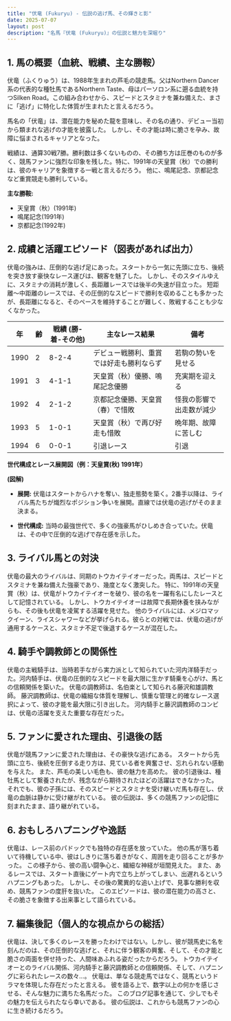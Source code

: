 ```yaml
---
title: "伏竜 (Fukuryu) - 伝説の逃げ馬、その輝きと影"
date: 2025-07-07
layout: post
description: "名馬『伏竜 (Fukuryu)』の伝説と魅力を深堀り"
---
```


## 1. 馬の概要（血統、戦績、主な勝鞍）

伏竜（ふくりゅう）は、1988年生まれの芦毛の競走馬。父はNorthern Dancer系の代表的な種牡馬であるNorthern Taste、母はパーソロン系に遡る血統を持つSilken Road。この組み合わせから、スピードとスタミナを兼ね備えた、まさに「逃げ」に特化した体質が生まれたと言えるだろう。  

馬名の「伏竜」は、潜在能力を秘めた龍を意味し、その名の通り、デビュー当初から類まれな逃げの才能を披露した。  しかし、その才能は時に脆さを孕み、故障に悩まされるキャリアとなった。

戦績は、通算30戦7勝。勝利数は多くないものの、その勝ち方は圧巻のものが多く、競馬ファンに強烈な印象を残した。特に、1991年の天皇賞（秋）での勝利は、彼のキャリアを象徴する一戦と言えるだろう。  他に、鳴尾記念、京都記念など重賞競走も勝利している。

**主な勝鞍:**

* 天皇賞（秋）(1991年)
* 鳴尾記念(1991年)
* 京都記念(1992年)


## 2. 成績と活躍エピソード（図表があれば出力）

伏竜の強みは、圧倒的な逃げ足にあった。スタートから一気に先頭に立ち、後続を突き放す豪快なレース運びは、観客を魅了した。  しかし、そのスタイルゆえに、スタミナの消耗が激しく、長距離レースでは後半の失速が目立った。  短距離～中距離のレースでは、その圧倒的なスピードで勝利を収めることも多かったが、長距離になると、そのペースを維持することが難しく、敗戦することも少なくなかった。

| 年 | 齢 | 戦績 (勝-着-その他) | 主なレース結果 | 備考 |
|---|---|---|---|---|
| 1990 | 2 | 8-2-4 |  デビュー戦勝利、重賞では好走も勝利ならず | 若駒の勢いを見せる |
| 1991 | 3 | 4-1-1 | 天皇賞（秋）優勝、鳴尾記念優勝 | 充実期を迎える |
| 1992 | 4 | 2-1-2 | 京都記念優勝、天皇賞（春）で惜敗 | 怪我の影響で出走数が減少 |
| 1993 | 5 | 1-0-1 |  天皇賞（秋）で再び好走も惜敗 | 晩年期、故障に苦しむ |
| 1994 | 6 | 0-0-1 |  引退レース |  引退 |


**世代構成とレース展開図（例：天皇賞(秋) 1991年）**

**(図解)**

* **展開:** 伏竜はスタートからハナを奪い、独走態勢を築く。2番手以降は、ライバル馬たちが熾烈なポジション争いを展開。直線では伏竜の逃げがそのまま決まる。

* **世代構成:** 当時の最強世代で、多くの強豪馬がひしめき合っていた。伏竜は、その中で圧倒的な逃げで存在感を示した。


## 3. ライバル馬との対決

伏竜の最大のライバルは、同期のトウカイテイオーだった。両馬は、スピードとスタミナを兼ね備えた強豪であり、幾度となく激突した。  特に、1991年の天皇賞（秋）は、伏竜がトウカイテイオーを破り、彼の名を一躍有名にしたレースとして記憶されている。  しかし、トウカイテイオーは故障で長期休養を挟みながらも、その後も伏竜を凌駕する活躍を見せた。  他のライバルには、メジロマックイーン、ライスシャワーなどが挙げられる。彼らとの対戦では、伏竜の逃げが通用するケースと、スタミナ不足で後退するケースが混在した。


## 4. 騎手や調教師との関係性

伏竜の主戦騎手は、当時若手ながら実力派として知られていた河内洋騎手だった。河内騎手は、伏竜の圧倒的なスピードを最大限に生かす騎乗を心がけ、馬との信頼関係を築いた。  伏竜の調教師は、名伯楽として知られる藤沢和雄調教師。  藤沢調教師は、伏竜の繊細な体質を理解し、慎重な管理と的確なレース選択によって、彼の才能を最大限に引き出した。  河内騎手と藤沢調教師のコンビは、伏竜の活躍を支えた重要な存在だった。


## 5. ファンに愛された理由、引退後の話

伏竜が競馬ファンに愛された理由は、その豪快な逃げにある。  スタートから先頭に立ち、後続を圧倒する走り方は、見ている者を興奮させ、忘れられない感動を与えた。  また、芦毛の美しい毛色も、彼の魅力を高めた。  彼の引退後は、種牡馬として繋養されたが、残念ながら期待されたほどの活躍はできなかった。  それでも、彼の子孫には、そのスピードとスタミナを受け継いだ馬も存在し、伏竜の血脈は静かに受け継がれている。  彼の伝説は、多くの競馬ファンの記憶に刻まれたまま、語り継がれている。


## 6. おもしろハプニングや逸話

伏竜は、レース前のパドックでも独特の存在感を放っていた。  他の馬が落ち着いて待機している中、彼はしきりに落ち着きがなく、周囲を走り回ることが多かった。  この様子から、彼の高い闘争心と、繊細な神経が垣間見えた。  また、あるレースでは、スタート直後にゲート内で立ち上がってしまい、出遅れるというハプニングもあった。  しかし、その後の驚異的な追い上げで、見事な勝利を収め、競馬ファンの度肝を抜いた。  このエピソードは、彼の潜在能力の高さと、その脆さを象徴する出来事として語られている。


## 7. 編集後記（個人的な視点からの総括）

伏竜は、決して多くのレースを勝ったわけではない。しかし、彼が競馬史に名を刻んだのは、その圧倒的な逃げと、それに伴う観客の興奮、そして、その才能と脆さの両面を併せ持った、人間味あふれる姿だったからだろう。  トウカイテイオーとのライバル関係、河内騎手と藤沢調教師との信頼関係、そして、ハプニングに彩られたレースの数々…。  伏竜は、単なる競走馬ではなく、競馬というドラマを体現した存在だったと言える。  彼を語る上で、数字以上の何かを感じさせる、そんな魅力に満ちた名馬だった。  このブログ記事を通じて、少しでもその魅力を伝えられたなら幸いである。  彼の伝説は、これからも競馬ファンの心に生き続けるだろう。
